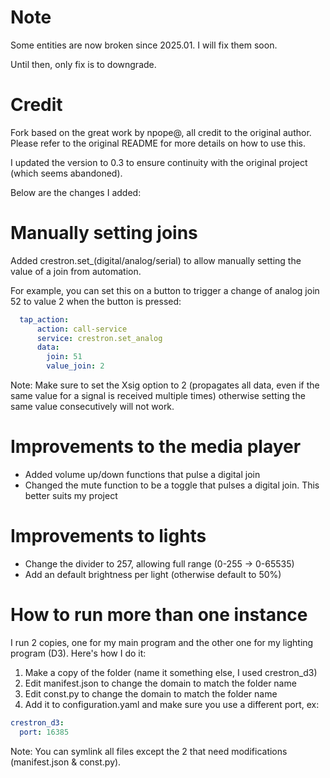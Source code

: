 # Note

Some entities are now broken since 2025.01. I will fix them soon.

Until then, only fix is to downgrade.

# Credit

Fork based on the great work by npope@, all credit to the original author. Please refer to the original README for more details on how to use this.

I updated the version to 0.3 to ensure continuity with the original project (which seems abandoned).

Below are the changes I added:

# Manually setting joins
Added crestron.set_(digital/analog/serial) to allow manually setting the value of a join from automation.

For example, you can set this on a button to trigger a change of analog join 52 to value 2 when the button is pressed:

```yaml
  tap_action:
      action: call-service
      service: crestron.set_analog
      data:
        join: 51
        value_join: 2
```

Note: Make sure to set the Xsig option to 2 (propagates all data, even if the same value for a signal is received multiple times) otherwise setting the same value consecutively will not work.

# Improvements to the media player
- Added volume up/down functions that pulse a digital join
- Changed the mute function to be a toggle that pulses a digital join. This better suits my project

# Improvements to lights
- Change the divider to 257, allowing full range (0-255 -> 0-65535)
- Add an default brightness per light (otherwise default to 50%)

# How to run more than one instance
I run 2 copies, one for my main program and the other one for my lighting program (D3). Here's how I do it:
1. Make a copy of the folder (name it something else, I used crestron_d3)
2. Edit manifest.json to change the domain to match the folder name
3. Edit const.py to change the domain to match the folder name
4. Add it to configuration.yaml and make sure you use a different port, ex:
```yaml
crestron_d3:
  port: 16385
```

Note: You can symlink all files except the 2 that need modifications (manifest.json & const.py).
